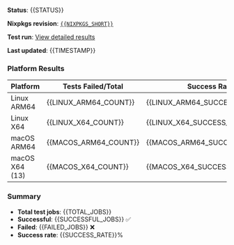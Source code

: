 <!-- TEST_RESULTS_START -->
**Status**: {{STATUS}}

**Nixpkgs revision**: [`{{NIXPKGS_SHORT}}`](https://github.com/NixOS/nixpkgs/commit/{{NIXPKGS_COMMIT}})

**Test run**: [View detailed results]({{RUN_URL}})

**Last updated**: {{TIMESTAMP}}

### Platform Results

| Platform | Tests Failed/Total | Success Rate |
|----------|-------------------|--------------|
| Linux ARM64 | {{LINUX_ARM64_COUNT}} | {{LINUX_ARM64_SUCCESS_RATE}}% |
| Linux X64 | {{LINUX_X64_COUNT}} | {{LINUX_X64_SUCCESS_RATE}}% |
| macOS ARM64 | {{MACOS_ARM64_COUNT}} | {{MACOS_ARM64_SUCCESS_RATE}}% |
| macOS X64 (13) | {{MACOS_X64_COUNT}} | {{MACOS_X64_SUCCESS_RATE}}% |

### Summary

- **Total test jobs**: {{TOTAL_JOBS}}
- **Successful**: {{SUCCESSFUL_JOBS}} ✅
- **Failed**: {{FAILED_JOBS}} ❌
- **Success rate**: {{SUCCESS_RATE}}%

<!-- TEST_RESULTS_END -->